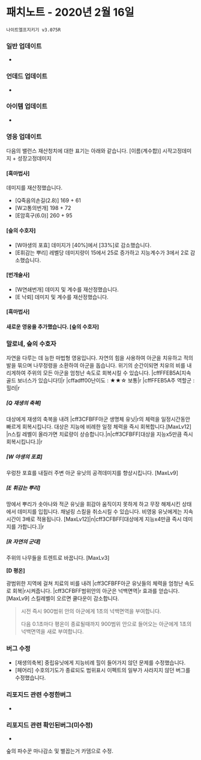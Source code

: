# 패치노트 - 2020년 2월 16일

```
나이트엘프지키기 v3.075R
```

### 일반 업데이트

- 


### 언데드 업데이트

- 

### 아이템 업데이트

- 

### 영웅 업데이트
다음의 밸런스 재산청치에 대한 표기는 아래와 같습니다.
[이름(계수합)] 시작고정데미지 + 성장고정데미지 

#### [흑마법사]
데미지를 재산정했습니다.
- [Q죽음의손길(2.8)] 169 + 61
- [W고통의번개] 198 + 72
- [E암흑구(6.0)] 260 + 95

#### [숲의 수호자]
- [W야생의 포효] 데미지가 [40%]에서 [33%]로 감소했습니다.
- [E휘감는 뿌리] 레벨당 데미지량이 15에서 25로 증가하고 지능계수가 3에서 2로 감소했습니다.

#### [번개술사]
- [W연쇄번개] 데미지 및 계수를 재산정했습니다.
- [E 낙뢰] 데미지 및 계수를 재산정했습니다.


#### [흑마법사]


#### 새로운 영웅을 추가했습니다. [숲의 수호자]

### 말로네, 숲의 수호자

자연을 다루는 데 능한 마법형 영웅입니다. 자연의 힘을 사용하여 아군을 치유하고 적의 발을 묶으며 나무정령을 소환하여 아군을 돕습니다. 위기의 순간이되면 치유의 비를 내리게하여 주위의 모든 아군을 엄청난 속도로 회복시킬 수 있습니다.
|cffFFEB5A[지속 골드 보너스가 있습니다!]|r
|cffadff00난이도 : ★★☆ 보통|r
|cffFFEB5A주 역할군 : 힐러|r

##### [Q 재생의 축복] 

대상에게 재생의 축복을 내려 |cff3CFBFF아군 생명체 유닛|r의 체력을 일정시간동안 빠르게 회복시킵니다. 대상은 지능에 비례한 일정 체력을 즉시 회복합니다.[MaxLv12] |n스킬 레벨이 올라가면 치료량이 상승합니다.|n|cff3CFBFF[대상을 지능x5만큼 즉시 회복시킵니다.]|r

##### [W 야생의 포효]

우렁찬 포효를 내질러 주변 아군 유닛의 공격데미지를 향상시킵니다. [MaxLv9]

##### [E 휘감는 뿌리]

땅에서 뿌리가 솟아나와 적군 유닛을 휘감아 움직이지 못하게 하고 무장 해제시킨 상태에서 데미지를 입힙니다. 채널링 스킬을 취소시킬 수 있습니다. 비영웅 유닛에게는 지속시간이 3배로 적용됩니다. [MaxLv12]|n|cff3CFBFF[대상에게 지능x4만큼 즉시 데미지를 가합니다.]|r


##### [R 자연의 군대]

주위의 나무들을 트렌트로 바꿉니다. [MaxLv3]

**[D 평온]**

광범위한 지역에 걸쳐 치료의 비를 내려 |cff3CFBFF아군 유닛들의 체력을 엄청난 속도로 회복|r시켜줍니다. |cff3CFBFF범위안의 아군은 넉백면역|r 효과를 얻습니다. [MaxLv9] 스킬레벨이 오르면 쿨다운이 감소합니다.

> 시전 즉시 900범위 안의 아군에게 1초의 넉백면역을 부여합니다.
>
> 다음 0.1초마다 평온이 종료될때까지 900범위 안으로 들어오는 아군에게 1초의 넉백면역을 새로 부여합니다.

### 버그 수정

- [재생의축복] 중립유닛에게 지능비례 힐이 들어가지 않던 문제를 수정했습니다.
- [페어리] 수호의기도가 종료되도 범위표시 이펙트의 일부가 사라지지 않던 버그를 수정했습니다.

### 리포지드 관련 수정한버그

- 


### 리포지드 관련 확인된버그(미수정)

- 



숲의 파수꾼 마나감소 및 별꼽는거 카뎀으로 수정.